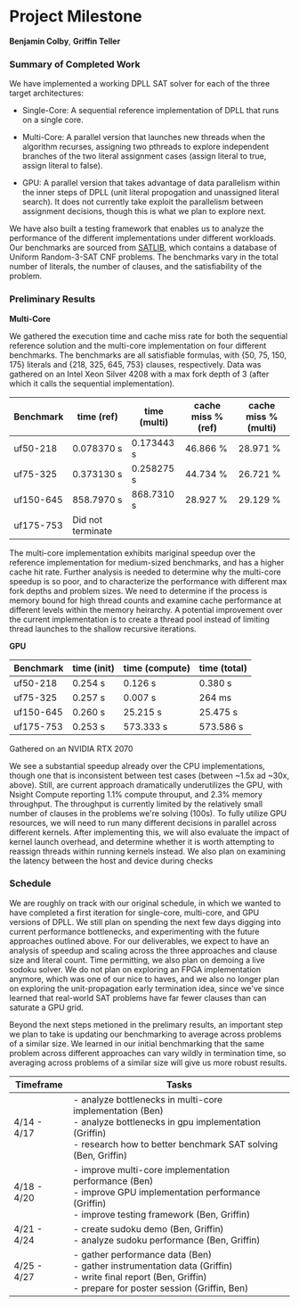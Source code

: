 # Project Milestone

**Benjamin Colby**, **Griffin Teller**

### Summary of Completed Work

We have implemented a working DPLL SAT solver for each of the three target architectures:
- Single-Core:
    A sequential reference implementation of DPLL that runs on a single core.

- Multi-Core: 
    A parallel version that launches new threads when the algorithm recurses, assigning two pthreads to explore independent branches of the two literal assignment cases (assign literal to true, assign literal to false).

- GPU:
    A parallel version that takes advantage of data parallelism within the inner steps of DPLL (unit literal propogation and unassigned literal search). It does not currently take exploit the parallelism between assignment decisions, though this is what we plan to explore next.

We have also built a testing framework that enables us to analyze the performance of the different implementations under different workloads. Our benchmarks are sourced from [SATLIB](https://www.cs.ubc.ca/~hoos/SATLIB/benchm.html), which contains a database of Uniform Random-3-SAT CNF problems. The benchmarks vary in the total number of literals, the number of clauses, and the satisfiability of the problem.

### Preliminary Results

**Multi-Core**

We gathered the execution time and cache miss rate for both the sequential reference solution and the multi-core implementation on four different benchmarks. The benchmarks are all satisfiable formulas, with {50, 75, 150, 175} literals and {218, 325, 645, 753} clauses, respectively. Data was gathered on an Intel Xeon Silver 4208 with a max fork depth of 3 (after which it calls the sequential implementation).

| Benchmark | time (ref) | time (multi) | cache miss % (ref) | cache miss % (multi) |
| --------- | ---------- | ------------ | ------------------ | -------------------- |
| uf50-218  | 0.078370 s | 0.173443 s   | 46.866 %           | 28.971 %             |
| uf75-325  | 0.373130 s | 0.258275 s   | 44.734 %           | 26.721 %             |
| uf150-645 | 858.7970 s | 868.7310 s   | 28.927 %           | 29.129 %             |
| uf175-753 | Did not terminate

The multi-core implementation exhibits mariginal speedup over the reference implementation for medium-sized benchmarks, and has a higher cache hit rate. Further analysis is needed to determine why the multi-core speedup is so poor, and to characterize the performance with different max fork depths and problem sizes. We need to determine if the process is memory bound for high thread counts and examine cache performance at different levels within the memory heirarchy. A potential improvement over the current implementation is to create a thread pool instead of limiting thread launches to the shallow recursive iterations.

**GPU** 

| Benchmark | time (init) | time (compute) | time (total) | 
| --------- | ----------- | -------------- | ------------ |
| uf50-218  | 0.254 s     | 0.126 s        | 0.380 s
| uf75-325  | 0.257 s     | 0.007 s        | 264 ms
| uf150-645 | 0.260 s     | 25.215 s       | 25.475 s
| uf175-753 | 0.253 s     | 573.333 s      | 573.586 s

Gathered on an NVIDIA RTX 2070

We see a substantial speedup already over the CPU implementations, though one that is inconsistent between test cases (between ~1.5x ad ~30x, above). Still, are current approach dramatically underutilizes the GPU, with Nsight Compute reporting 1.1% compute throuput, and 2.3% memory throughput. The throughput is currently limited by the relatively small number of clauses in the problems we're solving (100s). To fully utilize GPU resources, we will need to run many different decisions in parallel across different kernels. After implementing this, we will also evaluate the impact of kernel launch overhead, and determine whether it is worth attempting to reassign threads within running kernels instead. We also plan on examining the latency between the host and device during checks

### Schedule

We are roughly on track with our original schedule, in which we wanted to have completed a first iteration for single-core, multi-core, and GPU versions of DPLL. We still plan on spending the next few days digging into current performance bottlenecks, and experimenting with the future approaches outlined above. For our deliverables, we expect to have an analysis of speedup and scaling across the three approaches and clause size and literal count. Time permitting, we also plan on demoing a live sodoku solver. We do not plan on exploring an FPGA implementation anymore, which was one of our nice to haves, and we also no longer plan on exploring the unit-propagation early termination idea, since we've since learned that real-world SAT problems have far fewer clauses than can saturate a GPU grid.

Beyond the next steps metioned in the prelimary results, an important step we plan to take is updating our benchmarking to average across problems of a similar size. We learned in our initial benchmarking that the same problem across different approaches can vary wildly in termination time, so averaging across problems of a similar size will give us more robust results.

| Timeframe   | Tasks                                                                                                            |
| ----------- | ---------------------------------------------------------------------------------------------------------------- |
| 4/14 - 4/17 | - analyze bottlenecks in multi-core implementation (Ben) <br> - analyze bottlenecks in gpu implementation (Griffin) <br> - research how to better benchmark SAT solving (Ben, Griffin) |
| 4/18 - 4/20 | - improve multi-core implementation performance (Ben) <br> - improve GPU implementation performance (Griffin) <br> - improve testing framework (Ben, Griffin) <br> |
| 4/21 - 4/24 | - create sudoku demo (Ben, Griffin) <br> - analyze sudoku performance (Ben, Griffin) <br> |
| 4/25 - 4/27 | - gather performance data (Ben) <br> - gather instrumentation data (Griffin) <br> - write final report (Ben, Griffin) <br> - prepare for poster session (Griffin, Ben) |